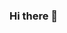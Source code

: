 ### Hi there 👋

<!--
**joshiaru/joshiaru** is a ✨ _special_ ✨ repository because its `README.md` (this file) appears on your GitHub profile.

Here are some ideas to get you started:

- 🔭 I’m currently working on ML and deep learning models
- 🌱 I’m currently learning python
- 👯 I’m looking to collaborate on deep learning projects
- 🤔 I’m looking for help with ...
- 💬 Ask me about ...
- 📫 How to reach me: mail
- 😄 Pronouns: ...
- ⚡ Fun fact: ...
-->
